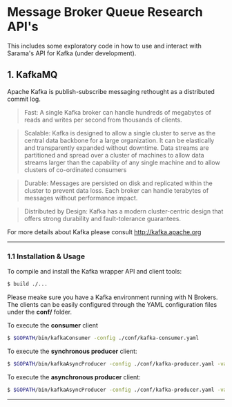 # Message Broker Queue Research API's

This includes some exploratory code in how to use and interact with Sarama's API for Kafka (under development).

## 1. KafkaMQ

Apache Kafka is publish-subscribe messaging rethought as a distributed commit log.

> Fast: A single Kafka broker can handle hundreds of megabytes of reads and writes per second from thousands of clients.

> Scalable: Kafka is designed to allow a single cluster to serve as the central data backbone for a large organization. It can be elastically and transparently expanded without downtime. Data streams are partitioned and spread over a cluster of machines to allow data streams larger than the capability of any single machine and to allow clusters of co-ordinated consumers

> Durable: Messages are persisted on disk and replicated within the cluster to prevent data loss. Each broker can handle terabytes of messages without performance impact.

> Distributed by Design: Kafka has a modern cluster-centric design that offers strong durability and fault-tolerance guarantees.

For more details about Kafka please consult http://kafka.apache.org

---

### 1.1 Installation & Usage

To compile and install the Kafka wrapper API and client tools:
```sh
$ build ./...
```

Please meake sure you have a Kafka environment running with N Brokers. The clients can be easily configured through the YAML configuration files under the **conf/** folder.

To execute the **consumer** client
```sh
$ $GOPATH/bin/kafkaConsumer -config ./conf/kafka-consumer.yaml
```

To execute the **synchronous producer** client:
```sh
$ $GOPATH/bin/kafkaAsyncProducer -config ./conf/kafka-producer.yaml -value "This is a brand new message" -messageResend 100000
```
To execute the **asynchronous producer** client:
```sh
$ $GOPATH/bin/kafkaAsyncProducer -config ./conf/kafka-producer.yaml -value "This is a brand new message" -messageResend 100000 -numThreads 250 
```

---
